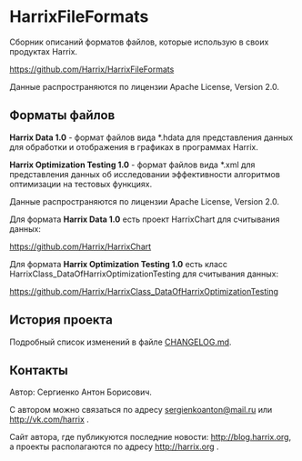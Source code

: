 HarrixFileFormats
=================

Сборник описаний форматов файлов, которые использую в своих продуктах Harrix.

https://github.com/Harrix/HarrixFileFormats

Данные распространяются по лицензии Apache License, Version 2.0.

Форматы файлов
--------------

**Harrix Data 1.0** - формат файлов вида *.hdata для представления данных для обработки и отображения в графиках в программах Harrix.

**Harrix Optimization Testing 1.0** - формат файлов вида *.xml для представления данных об исследовании эффективности алгоритмов оптимизации на тестовых функциях.

Данные распространяются по лицензии Apache License, Version 2.0.

Для формата **Harrix Data 1.0** есть проект HarrixChart для считывания данных:

https://github.com/Harrix/HarrixChart

Для формата **Harrix Optimization Testing 1.0** есть класс HarrixClass_DataOfHarrixOptimizationTesting для считывания данных:

https://github.com/Harrix/HarrixClass_DataOfHarrixOptimizationTesting

История проекта
---------------

Подробный список изменений в файле [CHANGELOG.md](../master/CHANGELOG.md).

Контакты
--------

Автор: Сергиенко Антон Борисович.

С автором можно связаться по адресу sergienkoanton@mail.ru или  http://vk.com/harrix .

Сайт автора, где публикуются последние новости: http://blog.harrix.org, а проекты располагаются по адресу http://harrix.org .